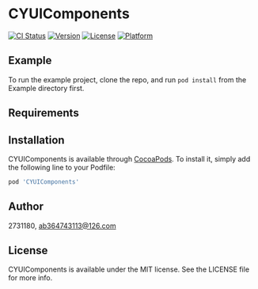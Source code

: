 # CYUIComponents

[![CI Status](https://img.shields.io/travis/2731180/CYUIComponents.svg?style=flat)](https://travis-ci.org/2731180/CYUIComponents)
[![Version](https://img.shields.io/cocoapods/v/CYUIComponents.svg?style=flat)](https://cocoapods.org/pods/CYUIComponents)
[![License](https://img.shields.io/cocoapods/l/CYUIComponents.svg?style=flat)](https://cocoapods.org/pods/CYUIComponents)
[![Platform](https://img.shields.io/cocoapods/p/CYUIComponents.svg?style=flat)](https://cocoapods.org/pods/CYUIComponents)

## Example

To run the example project, clone the repo, and run `pod install` from the Example directory first.

## Requirements

## Installation

CYUIComponents is available through [CocoaPods](https://cocoapods.org). To install
it, simply add the following line to your Podfile:

```ruby
pod 'CYUIComponents'
```


## Author

2731180, ab364743113@126.com

## License

CYUIComponents is available under the MIT license. See the LICENSE file for more info.
